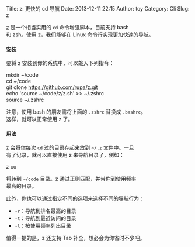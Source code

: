 Title: z: 更快的 cd 导航
Date: 2013-12-11 22:15
Author: toy
Category: Cli
Slug: z

[z][z] 是一个相当实用的 `cd` 命令增强脚本，目前支持 bash  
和 zsh。使用 z，我们能够在 Linux 命令行实现更加快速的导航。  

#### 安装

要将 z 安装到你的系统中，可以敲入下列指令：

mkdir ~/code  
cd ~/code  
git clone https://github.com/rupa/z.git  
echo 'source ~/code/z/z.sh' >> ~/.zshrc  
source ~/.zshrc

注意，使用 bash 的朋友需将上面的 `.zshrc` 替换成 `.bashrc`。  
这样，就可以正常使用 z 了。

#### 用法

z 会将你每次 `cd` 过的目录存起来放到 `~/.z` 文件中。一旦  
有了记录，就可以直接使用 z 来导航目录了，例如：

z co

将转到 `~/code` 目录。z 通过正则匹配，并带你到使用频率  
最高的目录。

此外，你也可以通过指定不同的选项来选择不同的导航行为：

* `-r`：导航到排名最高的目录  
* `-t`：导航到最近访问的目录  
* `-l`：按使用频率列出目录

值得一提的是，z 还支持 Tab 补全，想必会为你省时不少吧。

[z]: https://github.com/rupa/z
